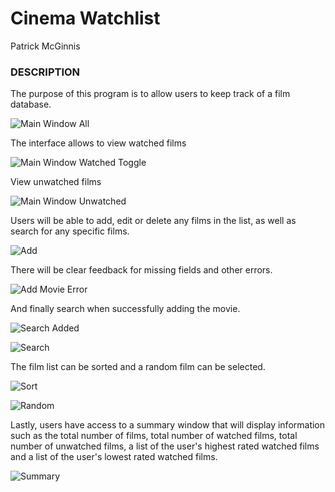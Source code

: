# __Cinema Watchlist__

Patrick McGinnis

### DESCRIPTION	

The purpose of this program is to allow users to keep track of a film database.

![Main Window All](/screenshots/main_1.jpg "Main window All") 

The interface allows to view watched films

![Main Window Watched Toggle](/screenshots/main_2.jpg "Main Window Watched") 

View unwatched films

![Main Window Unwatched](/screenshots/main_3.jpg "Main Window Unwatched screenshot") 

Users will be able to add, edit or delete any films in the list, as well as search for
any specific films. 

![Add](/screenshots/add_1.jpg "Add Movie")

There will be clear feedback for missing fields and other errors.

![Add Movie Error](/screenshots/add_2.jpg "Add Movie Error")

And finally search when successfully adding the movie.

![Search Added](/screenshots/add_3.jpg "Find added Movie")

![Search](/screenshots/search_2.jpg "Search Drama")

The film list can be sorted and a random film can be selected.

![Sort](/screenshots/sort_1.jpg "Sorted Rating")

![Random](/screenshots/search_1.jpg "Random Select")

Lastly, users have access to a summary window that will display information such as the total number of films,
total number of watched films, total number of unwatched films, a list of the user's highest rated watched films
and a list of the user's lowest rated watched films.

![Summary](/screenshots/summary_1.jpg "Summary Window")
	